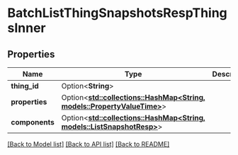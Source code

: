 # BatchListThingSnapshotsRespThingsInner

## Properties

Name | Type | Description | Notes
------------ | ------------- | ------------- | -------------
**thing_id** | Option<**String**> |  | [optional]
**properties** | Option<[**std::collections::HashMap<String, models::PropertyValueTime>**](PropertyValueTime.md)> |  | [optional]
**components** | Option<[**std::collections::HashMap<String, models::ListSnapshotResp>**](ListSnapshotResp.md)> |  | [optional]

[[Back to Model list]](../README.md#documentation-for-models) [[Back to API list]](../README.md#documentation-for-api-endpoints) [[Back to README]](../README.md)



